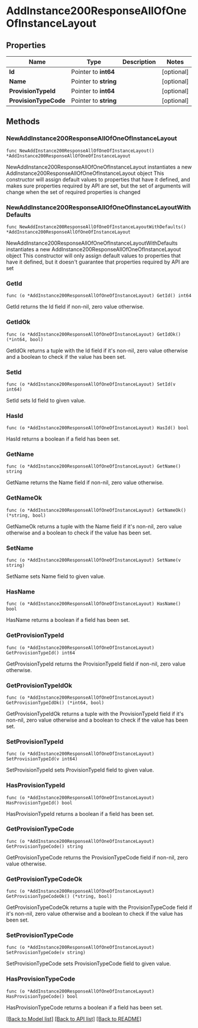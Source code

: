 # AddInstance200ResponseAllOfOneOfInstanceLayout

## Properties

Name | Type | Description | Notes
------------ | ------------- | ------------- | -------------
**Id** | Pointer to **int64** |  | [optional] 
**Name** | Pointer to **string** |  | [optional] 
**ProvisionTypeId** | Pointer to **int64** |  | [optional] 
**ProvisionTypeCode** | Pointer to **string** |  | [optional] 

## Methods

### NewAddInstance200ResponseAllOfOneOfInstanceLayout

`func NewAddInstance200ResponseAllOfOneOfInstanceLayout() *AddInstance200ResponseAllOfOneOfInstanceLayout`

NewAddInstance200ResponseAllOfOneOfInstanceLayout instantiates a new AddInstance200ResponseAllOfOneOfInstanceLayout object
This constructor will assign default values to properties that have it defined,
and makes sure properties required by API are set, but the set of arguments
will change when the set of required properties is changed

### NewAddInstance200ResponseAllOfOneOfInstanceLayoutWithDefaults

`func NewAddInstance200ResponseAllOfOneOfInstanceLayoutWithDefaults() *AddInstance200ResponseAllOfOneOfInstanceLayout`

NewAddInstance200ResponseAllOfOneOfInstanceLayoutWithDefaults instantiates a new AddInstance200ResponseAllOfOneOfInstanceLayout object
This constructor will only assign default values to properties that have it defined,
but it doesn't guarantee that properties required by API are set

### GetId

`func (o *AddInstance200ResponseAllOfOneOfInstanceLayout) GetId() int64`

GetId returns the Id field if non-nil, zero value otherwise.

### GetIdOk

`func (o *AddInstance200ResponseAllOfOneOfInstanceLayout) GetIdOk() (*int64, bool)`

GetIdOk returns a tuple with the Id field if it's non-nil, zero value otherwise
and a boolean to check if the value has been set.

### SetId

`func (o *AddInstance200ResponseAllOfOneOfInstanceLayout) SetId(v int64)`

SetId sets Id field to given value.

### HasId

`func (o *AddInstance200ResponseAllOfOneOfInstanceLayout) HasId() bool`

HasId returns a boolean if a field has been set.

### GetName

`func (o *AddInstance200ResponseAllOfOneOfInstanceLayout) GetName() string`

GetName returns the Name field if non-nil, zero value otherwise.

### GetNameOk

`func (o *AddInstance200ResponseAllOfOneOfInstanceLayout) GetNameOk() (*string, bool)`

GetNameOk returns a tuple with the Name field if it's non-nil, zero value otherwise
and a boolean to check if the value has been set.

### SetName

`func (o *AddInstance200ResponseAllOfOneOfInstanceLayout) SetName(v string)`

SetName sets Name field to given value.

### HasName

`func (o *AddInstance200ResponseAllOfOneOfInstanceLayout) HasName() bool`

HasName returns a boolean if a field has been set.

### GetProvisionTypeId

`func (o *AddInstance200ResponseAllOfOneOfInstanceLayout) GetProvisionTypeId() int64`

GetProvisionTypeId returns the ProvisionTypeId field if non-nil, zero value otherwise.

### GetProvisionTypeIdOk

`func (o *AddInstance200ResponseAllOfOneOfInstanceLayout) GetProvisionTypeIdOk() (*int64, bool)`

GetProvisionTypeIdOk returns a tuple with the ProvisionTypeId field if it's non-nil, zero value otherwise
and a boolean to check if the value has been set.

### SetProvisionTypeId

`func (o *AddInstance200ResponseAllOfOneOfInstanceLayout) SetProvisionTypeId(v int64)`

SetProvisionTypeId sets ProvisionTypeId field to given value.

### HasProvisionTypeId

`func (o *AddInstance200ResponseAllOfOneOfInstanceLayout) HasProvisionTypeId() bool`

HasProvisionTypeId returns a boolean if a field has been set.

### GetProvisionTypeCode

`func (o *AddInstance200ResponseAllOfOneOfInstanceLayout) GetProvisionTypeCode() string`

GetProvisionTypeCode returns the ProvisionTypeCode field if non-nil, zero value otherwise.

### GetProvisionTypeCodeOk

`func (o *AddInstance200ResponseAllOfOneOfInstanceLayout) GetProvisionTypeCodeOk() (*string, bool)`

GetProvisionTypeCodeOk returns a tuple with the ProvisionTypeCode field if it's non-nil, zero value otherwise
and a boolean to check if the value has been set.

### SetProvisionTypeCode

`func (o *AddInstance200ResponseAllOfOneOfInstanceLayout) SetProvisionTypeCode(v string)`

SetProvisionTypeCode sets ProvisionTypeCode field to given value.

### HasProvisionTypeCode

`func (o *AddInstance200ResponseAllOfOneOfInstanceLayout) HasProvisionTypeCode() bool`

HasProvisionTypeCode returns a boolean if a field has been set.


[[Back to Model list]](../README.md#documentation-for-models) [[Back to API list]](../README.md#documentation-for-api-endpoints) [[Back to README]](../README.md)


